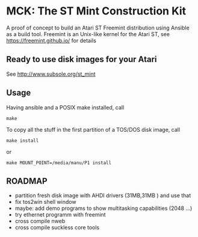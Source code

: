 MCK: The ST Mint Construction Kit
=================================

A proof of concept to build an Atari ST Freemint distribution using Ansible as a build tool.
Freemint is an Unix-like kernel for the Atari ST, see https://freemint.github.io/ for details

## Ready to use disk images for your Atari
See http://www.subsole.org/st_mint

## Usage

Having ansible and a POSIX make installed, call

```
make
```

To copy all the stuff in the first partition of a TOS/DOS disk image, call

```
make install
```

or
```
make MOUNT_POINT=/media/manu/P1 install
```

## ROADMAP

- partition fresh disk image with AHDI drivers (31MB,31MB ) and use that
- fix tos2win shell window
- maybe: add demo programs to show multitasking capabilities (2048 ...)
- try ethernet programm with freemint
- cross compile nweb
- cross compile suckless core tools
